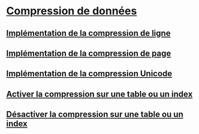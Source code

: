 # [Compression de données](data-compression.md)
## [Implémentation de la compression de ligne](row-compression-implementation.md)
## [Implémentation de la compression de page](page-compression-implementation.md)
## [Implémentation de la compression Unicode](unicode-compression-implementation.md)
## [Activer la compression sur une table ou un index](enable-compression-on-a-table-or-index.md)
## [Désactiver la compression sur une table ou un index](disable-compression-on-a-table-or-index.md)
